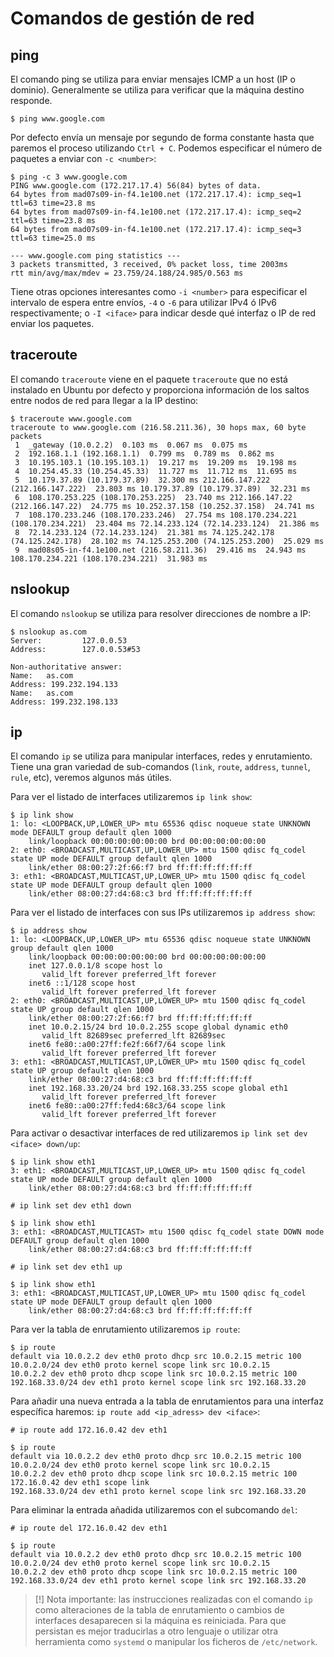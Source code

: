 # Comandos de gestión de red

## ping

El comando ping se utiliza para enviar mensajes ICMP a un host (IP o dominio). Generalmente se utiliza para verificar que la máquina destino responde.

```shell
$ ping www.google.com
```

Por defecto envía un mensaje por segundo de forma constante hasta que paremos el proceso utilizando `Ctrl + C`. Podemos especificar el número de paquetes a enviar con `-c <number>`:

```shell
$ ping -c 3 www.google.com
PING www.google.com (172.217.17.4) 56(84) bytes of data.
64 bytes from mad07s09-in-f4.1e100.net (172.217.17.4): icmp_seq=1 ttl=63 time=23.8 ms
64 bytes from mad07s09-in-f4.1e100.net (172.217.17.4): icmp_seq=2 ttl=63 time=23.8 ms
64 bytes from mad07s09-in-f4.1e100.net (172.217.17.4): icmp_seq=3 ttl=63 time=25.0 ms

--- www.google.com ping statistics ---
3 packets transmitted, 3 received, 0% packet loss, time 2003ms
rtt min/avg/max/mdev = 23.759/24.188/24.985/0.563 ms
```

Tiene otras opciones interesantes como `-i <number>` para especificar el intervalo de espera entre envíos, `-4` o `-6` para utilizar IPv4 ó IPv6 respectivamente; o `-I <iface>` para indicar desde qué interfaz o IP de red enviar los paquetes.

## traceroute

El comando `traceroute` viene en el paquete `traceroute` que no está instalado en Ubuntu por defecto y proporciona información de los saltos entre nodos de red para llegar a la IP destino:

```shell
$ traceroute www.google.com
traceroute to www.google.com (216.58.211.36), 30 hops max, 60 byte packets
 1  _gateway (10.0.2.2)  0.103 ms  0.067 ms  0.075 ms
 2  192.168.1.1 (192.168.1.1)  0.799 ms  0.789 ms  0.862 ms
 3  10.195.103.1 (10.195.103.1)  19.217 ms  19.209 ms  19.198 ms
 4  10.254.45.33 (10.254.45.33)  11.727 ms  11.712 ms  11.695 ms
 5  10.179.37.89 (10.179.37.89)  32.300 ms 212.166.147.222 (212.166.147.222)  23.803 ms 10.179.37.89 (10.179.37.89)  32.231 ms
 6  108.170.253.225 (108.170.253.225)  23.740 ms 212.166.147.22 (212.166.147.22)  24.775 ms 10.252.37.158 (10.252.37.158)  24.741 ms
 7  108.170.233.246 (108.170.233.246)  27.754 ms 108.170.234.221 (108.170.234.221)  23.404 ms 72.14.233.124 (72.14.233.124)  21.386 ms
 8  72.14.233.124 (72.14.233.124)  21.381 ms 74.125.242.178 (74.125.242.178)  28.102 ms 74.125.253.200 (74.125.253.200)  25.029 ms
 9  mad08s05-in-f4.1e100.net (216.58.211.36)  29.416 ms  24.943 ms 108.170.234.221 (108.170.234.221)  31.983 ms
```

## nslookup

El comando `nslookup` se utiliza para resolver direcciones de nombre a IP:

```shell
$ nslookup as.com
Server:         127.0.0.53
Address:        127.0.0.53#53

Non-authoritative answer:
Name:   as.com
Address: 199.232.194.133
Name:   as.com
Address: 199.232.198.133
```

## ip

El comando `ip` se utiliza para manipular interfaces, redes y enrutamiento. Tiene una gran variedad de sub-comandos (`link`, `route`, `address`, `tunnel`, `rule`, etc), veremos algunos más útiles.

Para ver el listado de interfaces utilizaremos `ip link show`:

```shell
$ ip link show
1: lo: <LOOPBACK,UP,LOWER_UP> mtu 65536 qdisc noqueue state UNKNOWN mode DEFAULT group default qlen 1000
    link/loopback 00:00:00:00:00:00 brd 00:00:00:00:00:00
2: eth0: <BROADCAST,MULTICAST,UP,LOWER_UP> mtu 1500 qdisc fq_codel state UP mode DEFAULT group default qlen 1000
    link/ether 08:00:27:2f:66:f7 brd ff:ff:ff:ff:ff:ff
3: eth1: <BROADCAST,MULTICAST,UP,LOWER_UP> mtu 1500 qdisc fq_codel state UP mode DEFAULT group default qlen 1000
    link/ether 08:00:27:d4:68:c3 brd ff:ff:ff:ff:ff:ff
```

Para ver el listado de interfaces con sus IPs utilizaremos `ip address show`:

```shell
$ ip address show
1: lo: <LOOPBACK,UP,LOWER_UP> mtu 65536 qdisc noqueue state UNKNOWN group default qlen 1000
    link/loopback 00:00:00:00:00:00 brd 00:00:00:00:00:00
    inet 127.0.0.1/8 scope host lo
       valid_lft forever preferred_lft forever
    inet6 ::1/128 scope host
       valid_lft forever preferred_lft forever
2: eth0: <BROADCAST,MULTICAST,UP,LOWER_UP> mtu 1500 qdisc fq_codel state UP group default qlen 1000
    link/ether 08:00:27:2f:66:f7 brd ff:ff:ff:ff:ff:ff
    inet 10.0.2.15/24 brd 10.0.2.255 scope global dynamic eth0
       valid_lft 82689sec preferred_lft 82689sec
    inet6 fe80::a00:27ff:fe2f:66f7/64 scope link
       valid_lft forever preferred_lft forever
3: eth1: <BROADCAST,MULTICAST,UP,LOWER_UP> mtu 1500 qdisc fq_codel state UP group default qlen 1000
    link/ether 08:00:27:d4:68:c3 brd ff:ff:ff:ff:ff:ff
    inet 192.168.33.20/24 brd 192.168.33.255 scope global eth1
       valid_lft forever preferred_lft forever
    inet6 fe80::a00:27ff:fed4:68c3/64 scope link
       valid_lft forever preferred_lft forever
```

Para activar o desactivar interfaces de red utilizaremos `ip link set dev <iface> down/up`:

```shell
$ ip link show eth1
3: eth1: <BROADCAST,MULTICAST,UP,LOWER_UP> mtu 1500 qdisc fq_codel state UP mode DEFAULT group default qlen 1000
    link/ether 08:00:27:d4:68:c3 brd ff:ff:ff:ff:ff:ff

# ip link set dev eth1 down

$ ip link show eth1
3: eth1: <BROADCAST,MULTICAST> mtu 1500 qdisc fq_codel state DOWN mode DEFAULT group default qlen 1000
    link/ether 08:00:27:d4:68:c3 brd ff:ff:ff:ff:ff:ff

# ip link set dev eth1 up

$ ip link show eth1
3: eth1: <BROADCAST,MULTICAST,UP,LOWER_UP> mtu 1500 qdisc fq_codel state UP mode DEFAULT group default qlen 1000
    link/ether 08:00:27:d4:68:c3 brd ff:ff:ff:ff:ff:ff
```

Para ver la tabla de enrutamiento utilizaremos `ip route`:

```shell
$ ip route
default via 10.0.2.2 dev eth0 proto dhcp src 10.0.2.15 metric 100
10.0.2.0/24 dev eth0 proto kernel scope link src 10.0.2.15
10.0.2.2 dev eth0 proto dhcp scope link src 10.0.2.15 metric 100
192.168.33.0/24 dev eth1 proto kernel scope link src 192.168.33.20
```

Para añadir una nueva entrada a la tabla de enrutamientos para una interfaz específica haremos: `ip route add <ip_adress> dev <iface>`:

```shell
# ip route add 172.16.0.42 dev eth1

$ ip route
default via 10.0.2.2 dev eth0 proto dhcp src 10.0.2.15 metric 100
10.0.2.0/24 dev eth0 proto kernel scope link src 10.0.2.15
10.0.2.2 dev eth0 proto dhcp scope link src 10.0.2.15 metric 100
172.16.0.42 dev eth1 scope link
192.168.33.0/24 dev eth1 proto kernel scope link src 192.168.33.20
```

Para eliminar la entrada añadida utilizaremos con el subcomando `del`:

```shell
# ip route del 172.16.0.42 dev eth1

$ ip route
default via 10.0.2.2 dev eth0 proto dhcp src 10.0.2.15 metric 100
10.0.2.0/24 dev eth0 proto kernel scope link src 10.0.2.15
10.0.2.2 dev eth0 proto dhcp scope link src 10.0.2.15 metric 100
192.168.33.0/24 dev eth1 proto kernel scope link src 192.168.33.20
```

> [!] Nota importante: las instrucciones realizadas con el comando `ip` como alteraciones de la tabla de enrutamiento o cambios de interfaces desaparecen si la máquina es reiniciada. Para que persistan es mejor traducirlas a otro lenguaje o utilizar otra herramienta como `systemd` o manipular los ficheros de `/etc/network`.
